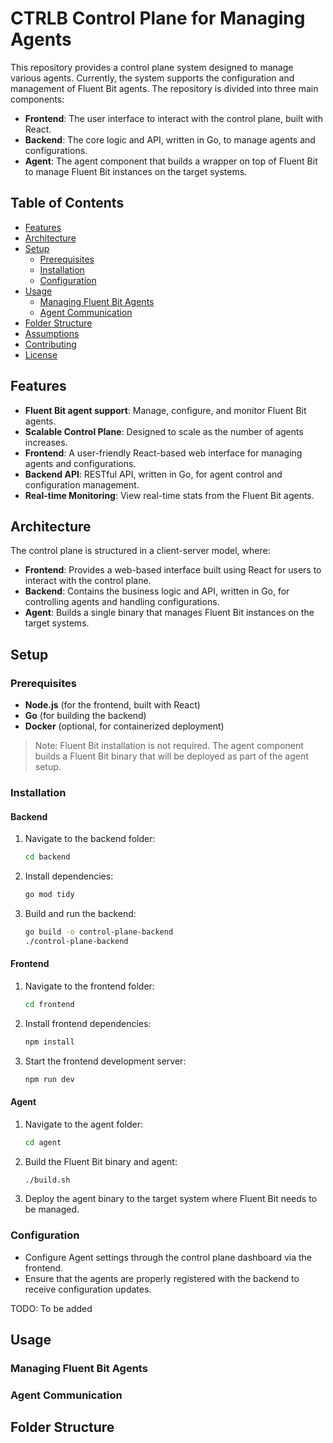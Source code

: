 # CTRLB Control Plane for Managing Agents
This repository provides a control plane system designed to manage various agents. Currently, the system supports the configuration and management of Fluent Bit agents. The repository is divided into three main components:

- **Frontend**: The user interface to interact with the control plane, built with React.
- **Backend**: The core logic and API, written in Go, to manage agents and configurations.
- **Agent**: The agent component that builds a wrapper on top of Fluent Bit to manage Fluent Bit instances on the target systems.

## Table of Contents
- [Features](#features)
- [Architecture](#architecture)
- [Setup](#setup)
  - [Prerequisites](#prerequisites)
  - [Installation](#installation)
  - [Configuration](#configuration)
- [Usage](#usage)
  - [Managing Fluent Bit Agents](#managing-fluent-bit-agents)
  - [Agent Communication](#agent-communication)
- [Folder Structure](#folder-structure)
- [Assumptions](#assumptions)
- [Contributing](#contributing)
- [License](#license)

## Features
- **Fluent Bit agent support**: Manage, configure, and monitor Fluent Bit agents.
- **Scalable Control Plane**: Designed to scale as the number of agents increases.
- **Frontend**: A user-friendly React-based web interface for managing agents and configurations.
- **Backend API**: RESTful API, written in Go, for agent control and configuration management.
- **Real-time Monitoring**: View real-time stats from the Fluent Bit agents.

## Architecture
The control plane is structured in a client-server model, where:
- **Frontend**: Provides a web-based interface built using React for users to interact with the control plane.
- **Backend**: Contains the business logic and API, written in Go, for controlling agents and handling configurations.
- **Agent**: Builds a single binary that manages Fluent Bit instances on the target systems.

## Setup

### Prerequisites
- **Node.js** (for the frontend, built with React)
- **Go** (for building the backend)
- **Docker** (optional, for containerized deployment)

> Note: Fluent Bit installation is not required. The agent component builds a Fluent Bit binary that will be deployed as part of the agent setup.

### Installation

#### Backend
1. Navigate to the backend folder:
    ```bash
    cd backend
    ```
2. Install dependencies:
    ```bash
    go mod tidy
    ```
3. Build and run the backend:
    ```bash
    go build -o control-plane-backend
    ./control-plane-backend
    ```

#### Frontend
1. Navigate to the frontend folder:
    ```bash
    cd frontend
    ```
2. Install frontend dependencies:
    ```bash
    npm install
    ```
3. Start the frontend development server:
    ```bash
    npm run dev
    ```

#### Agent
1. Navigate to the agent folder:
    ```bash
    cd agent
    ```
2. Build the Fluent Bit binary and agent:
    ```bash
    ./build.sh
    ```
3. Deploy the agent binary to the target system where Fluent Bit needs to be managed.

### Configuration
- Configure Agent settings through the control plane dashboard via the frontend.
- Ensure that the agents are properly registered with the backend to receive configuration updates.


TODO: To be added
## Usage

### Managing Fluent Bit Agents

### Agent Communication

## Folder Structure


